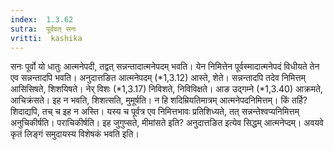 ```yaml
---
index:  1.3.62
sutra:  पूर्ववत् सनः
vritti:  kashika 
---
```


सनः पूर्वो यो धातुः आत्मनेपदी, तद्वत् सन्नन्तादात्मनेपदम् भवति। येन निमित्तेन पूर्वस्मादात्मनेपदं विधीयते तेन एव सन्नन्तादपि भवति। अनुदात्तङित आत्मनेपदम् (*1,3.12) आस्ते, शेते। सन्नन्तादपि तदेव निमित्तम् आसिसिषते, शिशयिषते। नेर् विशः (*1,3.17) निविशते, निविविक्षते। आङ उद्गम्ने (*1,3.40) आक्रमते, आचिक्रंसते। इह न भवति, शिशत्सति, मुमूर्षति। न हि शदिम्रियतिमात्रम् आत्मनेपदनिमित्तम्। किं तर्हि? शिदाद्यपि, तच् च इह न अस्ति। यस्य च पूर्वत्र एव निमित्तभावः प्रतिशिध्यते, तत् सन्नन्तेश्वप्यनिमित्तम् अनुचिकीर्षति। पराचिकीर्षति। इह जुगुप्सते, मीमांसते इति? अनुदात्तङित इत्येव सिद्धम् आत्मनेप्दम्। अवयवे कृतं लिङ्गं समुदायस्य विशेषकं भवति इति।

